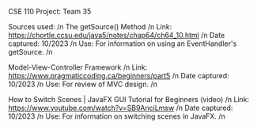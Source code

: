 CSE 110 Project: Team 35

Sources used: /n
  The getSource() Method /n
    Link:           https://chortle.ccsu.edu/java5/notes/chap64/ch64_10.html /n
    Date captured:  10/2023 /n
    Use:            For information on using an EventHandler's getSource. /n
    
  Model-View-Controller Framework /n
    Link:          https://www.pragmaticcoding.ca/beginners/part5 /n
    Date captured: 10/2023 /n
    Use:           For review of MVC design. /n

  How to Switch Scenes | JavaFX GUI Tutorial for Beginners (video) /n
    Link:          https://www.youtube.com/watch?v=SB9AnciLmsw /n
    Date captured: 10/2023 /n
    Use:           For information on switching scenes in JavaFX. /n
